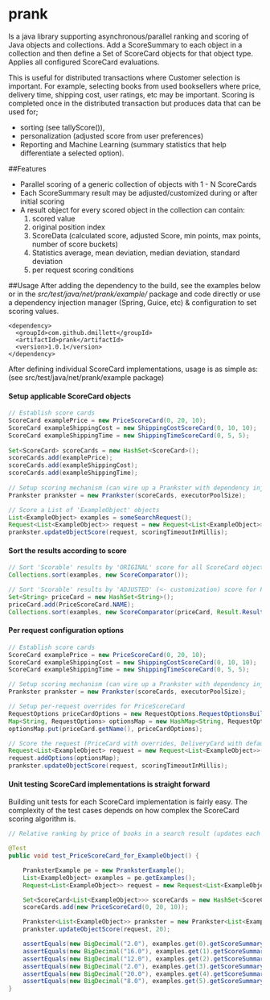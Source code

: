 prank
=====

Is a java library supporting asynchronous/parallel ranking and scoring of Java objects and collections.
Add a ScoreSummary to each object in a collection and then define a Set of ScoreCard objects for that
object type. Applies all configured ScoreCard evaluations.

This is useful for distributed transactions where Customer selection is important. For example,
selecting books from used booksellers where price, delivery time, shipping cost, user ratings,
etc may be important. Scoring is completed once in the distributed transaction but produces
data that can be used for;
* sorting (see tallyScore()), 
* personalization (adjusted score from user preferences)
* Reporting and Machine Learning (summary statistics that help differentiate a selected option).

##Features
* Parallel scoring of a generic collection of objects with 1 - N ScoreCards
* Each ScoreSummary result may be adjusted/customized during or after initial scoring
* A result object for every scored object in the collection can contain:
  1. scored value
  2. original position index
  3. ScoreData (calculated score, adjusted Score, min points, max points, number of score buckets)
  4. Statistics average, mean deviation, median deviation, standard deviation
  5. per request scoring conditions

##Usage
After adding the dependency to the build, see the examples below or in the *src/test/java/net/prank/example/* package and code directly or use a dependency injection manager (Spring, Guice, etc) & configuration to set scoring values. 

```
<dependency>
  <groupId>com.github.dmillett</groupId>
  <artifactId>prank</artifactId>
  <version>1.0.1</version>
</dependency>  
```

After defining individual ScoreCard implementations, usage is as simple as:
(see src/test/java/net/prank/example package)
#### Setup applicable ScoreCard objects
```java
// Establish score cards
ScoreCard examplePrice = new PriceScoreCard(0, 20, 10);
ScoreCard exampleShippingCost = new ShippingCostScoreCard(0, 10, 10);
ScoreCard exampleShippingTime = new ShippingTimeScoreCard(0, 5, 5);
        
Set<ScoreCard> scoreCards = new HashSet<ScoreCard>();
scoreCards.add(examplePrice);
scoreCards.add(exampleShippingCost);
scoreCards.add(exampleShippingTime);        
                
// Setup scoring mechanism (can wire up a Prankster with dependency injection) 
Prankster prankster = new Prankster(scoreCards, executorPoolSize);

// Score a List of 'ExampleObject' objects
List<ExampleObject> examples = someSearchRequest();
Request<List<ExampleObject>> request = new Request<List<ExampleObject>>(examples);
prankster.updateObjectScore(request, scoringTimeoutInMillis);
```
#### Sort the results according to score
```java
// Sort 'Scorable' results by 'ORIGINAL' score for all ScoreCard objects
Collections.sort(examples, new ScoreComparator());

// Sort 'Scorable' results by 'ADJUSTED' (<- customization) score for PriceScoreCard
Set<String> priceCard = new HashSet<String>();
priceCard.add(PriceScoreCard.NAME);
Collections.sort(examples, new ScoreComparator(priceCard, Result.ResultScoreType.ADJUSTED)); 
```

#### Per request configuration options
```java
// Establish score cards
ScoreCard examplePrice = new PriceScoreCard(0, 20, 10);
ScoreCard exampleShippingCost = new ShippingCostScoreCard(0, 10, 10);
ScoreCard exampleShippingTime = new ShippingTimeScoreCard(0, 5, 5);

// Setup scoring mechanism (can wire up a Prankster with dependency injection) 
Prankster prankster = new Prankster(scoreCards, executorPoolSize);

// Setup per-request overrides for PriceScoreCard
RequestOptions priceCardOptions = new RequestOptions.RequestOptionsBuilder().build();
Map<String, RequestOptions> optionsMap = new HashMap<String, RequestOptions>();
optionsMap.put(priceCard.getName(), priceCardOptions);

// Score the request (PriceCard with overrides, DeliveryCard with default values)
Request<List<ExampleObject> request = new Request<List<ExampleObject>>();
request.addOptions(optionsMap);
prankster.updateObjectScore(request, scoringTimeoutInMillis);
```

#### Unit testing ScoreCard implementations is straight forward
Building unit tests for each ScoreCard implementation is fairly easy. The complexity of the
test cases depends on how complex the ScoreCard scoring algorithm is.

```java
// Relative ranking by price of books in a search result (updates each ExampleObject)

@Test
public void test_PriceScoreCard_for_ExampleObject() {

    PranksterExample pe = new PranksterExample();
    List<ExampleObject> examples = pe.getExamples();
    Request<List<ExampleObject>> request = new Request<List<ExampleObject>>(examples);

    Set<ScoreCard<List<ExampleObject>>> scoreCards = new HashSet<ScoreCard<List<ExampleObject>>>();
    scoreCards.add(new PriceScoreCard(0, 20, 10));

    Prankster<List<ExampleObject>> prankster = new Prankster<List<ExampleObject>>(scoreCards, 1);
    prankster.updateObjectScore(request, 20);

    assertEquals(new BigDecimal("2.0"), examples.get(0).getScoreSummary().tallyScore());
    assertEquals(new BigDecimal("16.0"), examples.get(1).getScoreSummary().tallyScore());
    assertEquals(new BigDecimal("12.0"), examples.get(2).getScoreSummary().tallyScore());
    assertEquals(new BigDecimal("2.0"), examples.get(3).getScoreSummary().tallyScore());
    assertEquals(new BigDecimal("20.0"), examples.get(4).getScoreSummary().tallyScore());
    assertEquals(new BigDecimal("8.0"), examples.get(5).getScoreSummary().tallyScore());
}
```
